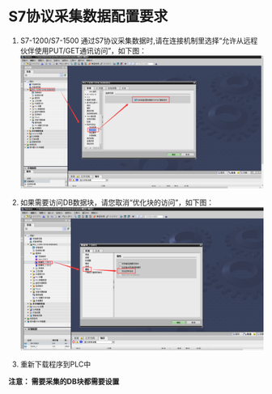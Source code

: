# S7协议采集数据配置要求

1.	S7-1200/S7-1500 通过S7协议采集数据时,请在连接机制里选择“允许从远程伙伴使用PUT/GET通讯访问”，如下图：
 ![s7-1](./s7-1.png)
2.	如果需要访问DB数据块，请您取消“优化块的访问”，如下图：
 ![s7-2](./s7-2.png)

3.	重新下载程序到PLC中

**注意： 需要采集的DB块都需要设置**
